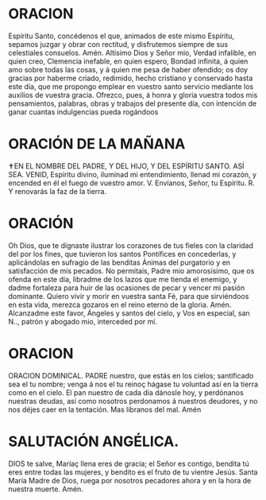 # ORACION

Espíritu Santo, concédenos el que, animados de este mismo Espíritu, sepamos juzgar y obrar con rectitud, y disfrutemos siempre de sus celestiales consuelos. Amén.
Altísimo Dios y Señor mio, Verdad infalible, en quien creo, Clemencia inefable, en quien espero, Bondad infinita, á quien amo sobre todas las cosas, y á quien me pesa de haber ofendido; os doy gracias por haberme criado, redimido, hecho cristiano y conservado hasta este día, que me propongo emplear en vuestro santo servicio mediante los auxilios de vuestra gracia. Ofrezco, pues, á honra y gloria vuestra todos mis pensamientos, palabras, obras y trabajos del presente día, con intención de ganar cuantas indulgencias pueda rogándoos

# ORACIÓN DE LA MAÑANA

✝️EN EL NOMBRE DEL PADRE, Y DEL HIJO, Y DEL ESPÍRITU SANTO. ASÍ SEA.
VENID, Espíritu divino, iluminad mi entendimiento, llenad mi corazón, y encended en él el fuego de vuestro amor.
V. Envíanos, Señor, tu Espíritu.
R. Y renovarás la faz de la tierra.

# ORACIÓN

Oh Dios, que te dignaste ilustrar los corazones de tus fieles con la claridad del por los fines, que tuvieron los santos Pontífices en concederlas, y aplicándolas en sufragio de las benditas Ánimas del purgatorio y en satisfacción de mis pecados.
No permitais, Padre mio amorosísimo, que os ofenda en este día, libradme de los lazos que me tienda el enemigo, y dadme fortaleza para huir de las ocasiones de pecar y vencer mi pasión dominante. Quiero vivir y morir en vuestra santa Fé, para que sirviéndoos en esta vida, merezca gozaros en el reino eterno de la gloria. Amén.
Alcanzadme este favor, Ángeles y santos del cielo, y Vos en especial, san N.., patrón y abogado mio, interceded por mí.

# ORACION

ORACION DOMINICAL.
PADRE nuestro, que estás en los cielos; santificado sea el tu nombre; venga á nos el tu reinoç hágase tu voluntad así en la tierra como en el cielo. El pan nuestro de cada día dánosle hoy, y perdónanos nuestras deudas, así como nosotros perdonamos á nuestros deudores, y no nos déjes caer en la tentación. Mas libranos del mal.
Amén

# SALUTACIÓN ANGÉLICA.

DIOS te salve, Maríaç llena eres de gracia; el Señor es contigo, bendita tú eres entre todas las mujeres, y bendito es el fruto de tu vientre Jesús.
Santa María Madre de Dios, ruega por nosotros pecadores ahora y en la hora de nuestra muerte. Amén.
